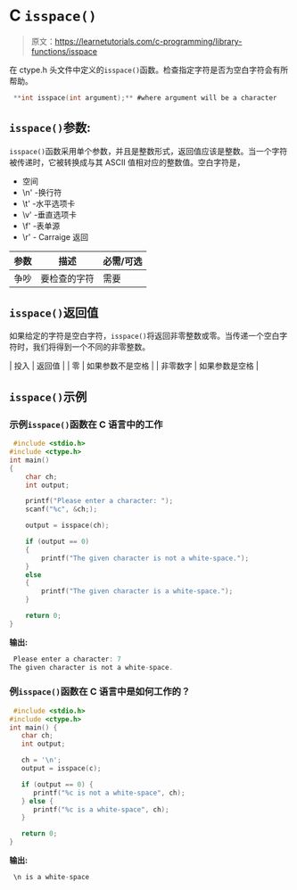 # C `isspace()`

> 原文：<https://learnetutorials.com/c-programming/library-functions/isspace>

在 ctype.h 头文件中定义的`isspace()`函数。检查指定字符是否为空白字符会有所帮助。

```c
 **int isspace(int argument);** #where argument will be a character 

```

## `isspace()`参数:

`isspace()`函数采用单个参数，并且是整数形式，返回值应该是整数。当一个字符被传递时，它被转换成与其 ASCII 值相对应的整数值。空白字符是，

*   空间
*   \n' -换行符
*   \t' -水平选项卡
*   \v' -垂直选项卡
*   \f' -表单源
*   \r' - Carraige 返回

| 参数 | 描述 | 必需/可选 |
| --- | --- | --- |
| 争吵 | 要检查的字符 | 需要 |

## `isspace()`返回值

如果给定的字符是空白字符，`isspace()`将返回非零整数或零。当传递一个空白字符时，我们将得到一个不同的非零整数。

| 投入 | 返回值 |
| 零 | 如果参数不是空格 |
| 非零数字 | 如果参数是空格 |

## `isspace()`示例

### 示例`isspace()`函数在 C 语言中的工作

```c
 #include <stdio.h>
#include <ctype.h>
int main()
{
    char ch;
    int output;

    printf("Please enter a character: ");
    scanf("%c", &ch;);

    output = isspace(ch);

    if (output == 0)
    {
        printf("The given character is not a white-space.");
    }
    else
    {
        printf("The given character is a white-space.");
    }

    return 0;
} 

```

**输出:**

```c
 Please enter a character: 7
The given character is not a white-space. 
```

### 例`isspace()`函数在 C 语言中是如何工作的？

```c
 #include <stdio.h>
#include <ctype.h>
int main() {
   char ch;
   int output;

   ch = '\n';
   output = isspace(c);

   if (output == 0) {
      printf("%c is not a white-space", ch);
   } else {
      printf("%c is a white-space", ch);
   }

   return 0;
} 

```

**输出:**

```c
 \n is a white-space 
```